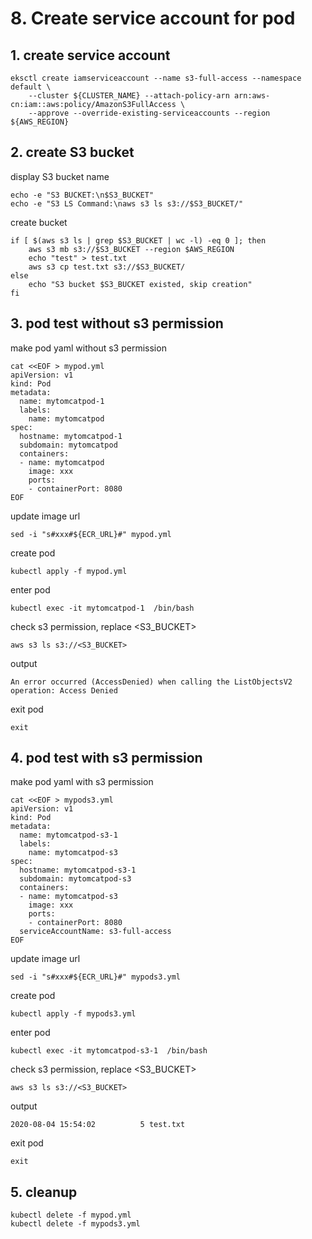
# 8. Create service account for pod

## 1. create service account
```
eksctl create iamserviceaccount --name s3-full-access --namespace default \
    --cluster ${CLUSTER_NAME} --attach-policy-arn arn:aws-cn:iam::aws:policy/AmazonS3FullAccess \
    --approve --override-existing-serviceaccounts --region ${AWS_REGION}
```

## 2. create S3 bucket
display S3 bucket name
```
echo -e "S3 BUCKET:\n$S3_BUCKET"
echo -e "S3 LS Command:\naws s3 ls s3://$S3_BUCKET/"
```
create bucket
```
if [ $(aws s3 ls | grep $S3_BUCKET | wc -l) -eq 0 ]; then
    aws s3 mb s3://$S3_BUCKET --region $AWS_REGION
    echo "test" > test.txt
    aws s3 cp test.txt s3://$S3_BUCKET/
else
    echo "S3 bucket $S3_BUCKET existed, skip creation"
fi
```

## 3. pod test without s3 permission
make pod yaml without s3 permission
```
cat <<EOF > mypod.yml
apiVersion: v1
kind: Pod
metadata:
  name: mytomcatpod-1
  labels:
    name: mytomcatpod
spec:
  hostname: mytomcatpod-1
  subdomain: mytomcatpod
  containers:
  - name: mytomcatpod
    image: xxx
    ports:
    - containerPort: 8080
EOF
```
update image url
```
sed -i "s#xxx#${ECR_URL}#" mypod.yml
```
create pod
```
kubectl apply -f mypod.yml
```
enter pod
```
kubectl exec -it mytomcatpod-1  /bin/bash
```
check s3 permission, replace <S3_BUCKET>
```
aws s3 ls s3://<S3_BUCKET>
```
output
```
An error occurred (AccessDenied) when calling the ListObjectsV2 operation: Access Denied
```
exit pod
```
exit
```
## 4. pod test with s3 permission
make pod yaml with s3 permission
```
cat <<EOF > mypods3.yml
apiVersion: v1
kind: Pod
metadata:
  name: mytomcatpod-s3-1
  labels:
    name: mytomcatpod-s3
spec:
  hostname: mytomcatpod-s3-1
  subdomain: mytomcatpod-s3
  containers:
  - name: mytomcatpod-s3
    image: xxx
    ports:
    - containerPort: 8080
  serviceAccountName: s3-full-access
EOF
```
update image url
```
sed -i "s#xxx#${ECR_URL}#" mypods3.yml
```
create pod
```
kubectl apply -f mypods3.yml
```
enter pod
```
kubectl exec -it mytomcatpod-s3-1  /bin/bash
```
check s3 permission, replace <S3_BUCKET>
```
aws s3 ls s3://<S3_BUCKET>
```
output
```
2020-08-04 15:54:02          5 test.txt
```
exit pod
```
exit
```
## 5. cleanup
```
kubectl delete -f mypod.yml
kubectl delete -f mypods3.yml
```

